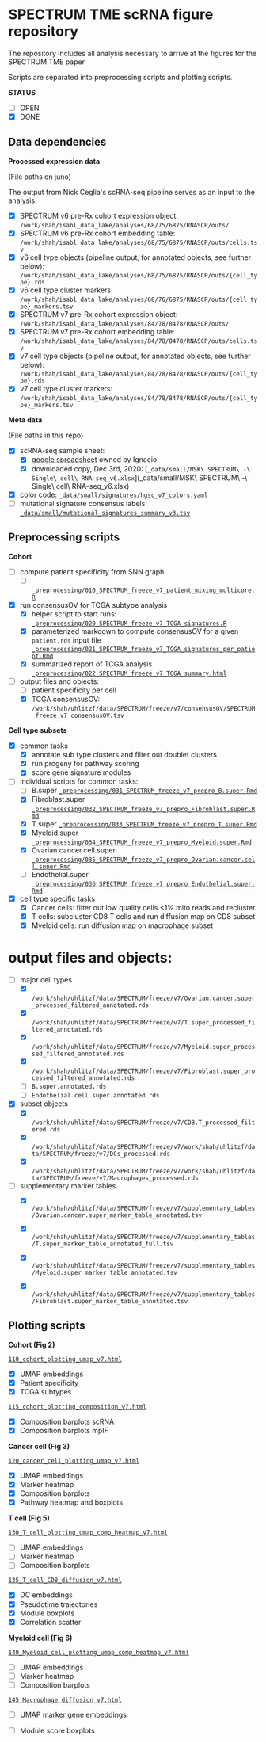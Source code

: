 # SPECTRUM TME scRNA figure repository

The repository includes all analysis necessary to arrive at the figures for the SPECTRUM TME paper. 

Scripts are separated into preprocessing scripts and plotting scripts. 

**STATUS**

- [ ] OPEN
- [x] DONE

## Data dependencies

**Processed expression data** 

(File paths on juno) 

The output from Nick Ceglia's scRNA-seq pipeline serves as an input to the analysis. 

- [x] SPECTRUM v6 pre-Rx cohort expression object: `/work/shah/isabl_data_lake/analyses/68/75/6875/RNASCP/outs/`
- [x] SPECTRUM v6 pre-Rx cohort embedding table: `/work/shah/isabl_data_lake/analyses/68/75/6875/RNASCP/outs/cells.tsv`
- [x] v6 cell type objects (pipeline output, for annotated objects, see further below): `/work/shah/isabl_data_lake/analyses/68/75/6875/RNASCP/outs/{cell_type}.rds`
- [x] v6 cell type cluster markers: `/work/shah/isabl_data_lake/analyses/68/76/6875/RNASCP/outs/{cell_type}_markers.tsv`
- [x] SPECTRUM v7 pre-Rx cohort expression object: `/work/shah/isabl_data_lake/analyses/84/78/8478/RNASCP/outs/`
- [x] SPECTRUM v7 pre-Rx cohort embedding table: `/work/shah/isabl_data_lake/analyses/84/78/8478/RNASCP/outs/cells.tsv`
- [x] v7 cell type objects (pipeline output, for annotated objects, see further below): `/work/shah/isabl_data_lake/analyses/84/78/8478/RNASCP/outs/{cell_type}.rds`
- [x] v7 cell type cluster markers: `/work/shah/isabl_data_lake/analyses/84/78/8478/RNASCP/outs/{cell_type}_markers.tsv`

**Meta data** 

(File paths in this repo) 

- [x] scRNA-seq sample sheet: 
    - [x] [google spreadsheet](https://docs.google.com/spreadsheets/d/1plhIL1rH2IuQ8b_komjAUHKKrnYPNDyhvNNRsTv74u8/edit?ts=5d406b84#gid=1078838729) owned by Ignacio
    - [x] downloaded copy, Dec 3rd, 2020: [`_data/small/MSK\ SPECTRUM\ -\ Single\ cell\ RNA-seq_v6.xlsx`](_data/small/MSK\ SPECTRUM\ -\ Single\ cell\ RNA-seq_v6.xlsx)
- [x] color code: [`_data/small/signatures/hgsc_v7_colors.yaml`](_data/small/signatures/hgsc_v7_colors.yaml)
- [ ] mutational signature consensus labels: [`_data/small/mutational_signatures_summary_v3.tsv`](_data/small/mutational_signatures_summary_v3.tsv)

## Preprocessing scripts

**Cohort** 

- [ ] compute patient specificity from SNN graph
    - [ ] [`_preprocessing/010_SPECTRUM_freeze_v7_patient_mixing_multicore.R`](_preprocessing/010_SPECTRUM_freeze_v7_patient_mixing_multicore.R)
- [x] run consensusOV for TCGA subtype analysis 
    - [x] helper script to start runs: [`_preprocessing/020_SPECTRUM_freeze_v7_TCGA_signatures.R`](_preprocessing/020_SPECTRUM_freeze_v7_TCGA_signatures.R)
    - [x] parameterized markdown to compute consensusOV for a given `patient.rds` input file [`_preprocessing/021_SPECTRUM_freeze_v7_TCGA_signatures_per_patient.Rmd`](_preprocessing/021_SPECTRUM_freeze_v7_TCGA_signatures_per_patient.Rmd)
    - [x] summarized report of TCGA analysis [`_preprocessing/022_SPECTRUM_freeze_v7_TCGA_summary.html`](_preprocessing/022_SPECTRUM_freeze_v7_TCGA_summary.html)

- [ ] output files and objects:
    - [ ] patient specificity per cell
    - [x] TCGA consensusOV: `/work/shah/uhlitzf/data/SPECTRUM/freeze/v7/consensusOV/SPECTRUM_freeze_v7_consensusOV.tsv`

**Cell type subsets**

- [x] common tasks
    - [x] annotate sub type clusters and filter out doublet clusters
    - [x] run progeny for pathway scoring
    - [x] score gene signature modules

- [ ] individual scripts for common tasks:
    - [ ] B.super [`_preprocessing/031_SPECTRUM_freeze_v7_prepro_B.super.Rmd`](_preprocessing/031_SPECTRUM_freeze_v7_prepro_B.super.Rmd)
    - [x] Fibroblast.super [`_preprocessing/032_SPECTRUM_freeze_v7_prepro_Fibroblast.super.Rmd`](_preprocessing/032_SPECTRUM_freeze_v7_prepro_Fibroblast.super.Rmd)
    - [x] T.super [`_preprocessing/033_SPECTRUM_freeze_v7_prepro_T.super.Rmd`](_preprocessing/033_SPECTRUM_freeze_v7_prepro_T.super.Rmd)
    - [x] Myeloid.super [`_preprocessing/034_SPECTRUM_freeze_v7_prepro_Myeloid.super.Rmd`](_preprocessing/034_SPECTRUM_freeze_v7_prepro_Myeloid.super.Rmd)
    - [x] Ovarian.cancer.cell.super [`_preprocessing/035_SPECTRUM_freeze_v7_prepro_Ovarian.cancer.cell.super.Rmd`](_preprocessing/035_SPECTRUM_freeze_v7_prepro_Ovarian.cancer.cell.super.Rmd)
    - [ ] Endothelial.super [`_preprocessing/036_SPECTRUM_freeze_v7_prepro_Endothelial.super.Rmd`](_preprocessing/036_SPECTRUM_freeze_v7_prepro_Endothelial.super.Rmd)
    
- [x] cell type specific tasks
    - [x] Cancer cells: filter out low quality cells <1% mito reads and recluster 
    - [x] T cells: subcluster CD8 T cells and run diffusion map on CD8 subset
    - [x] Myeloid cells: run diffusion map on macrophage subset

# output files and objects:

- [ ] major cell types
  - [x] `/work/shah/uhlitzf/data/SPECTRUM/freeze/v7/Ovarian.cancer.super_processed_filtered_annotated.rds`
  - [x] `/work/shah/uhlitzf/data/SPECTRUM/freeze/v7/T.super_processed_filtered_annotated.rds`
  - [x] `/work/shah/uhlitzf/data/SPECTRUM/freeze/v7/Myeloid.super_processed_filtered_annotated.rds`
  - [x] `/work/shah/uhlitzf/data/SPECTRUM/freeze/v7/Fibroblast.super_processed_filtered_annotated.rds`
  - [ ] `B.super.annotated.rds`
  - [ ] `Endothelial.cell.super.annotated.rds`
- [x] subset objects 
  - [x] `/work/shah/uhlitzf/data/SPECTRUM/freeze/v7/CD8.T_processed_filtered.rds`
  - [x] `/work/shah/uhlitzf/data/SPECTRUM/freeze/v7/work/shah/uhlitzf/data/SPECTRUM/freeze/v7/DCs_processed.rds`
  - [x] `/work/shah/uhlitzf/data/SPECTRUM/freeze/v7/work/shah/uhlitzf/data/SPECTRUM/freeze/v7/Macrophages_processed.rds`
- [ ] supplementary marker tables
  - [x] `/work/shah/uhlitzf/data/SPECTRUM/freeze/v7/supplementary_tables/Ovarian.cancer.super_marker_table_annotated.tsv`
  - [x] `/work/shah/uhlitzf/data/SPECTRUM/freeze/v7/supplementary_tables/T.super_marker_table_annotated_full.tsv`
  - [x] `/work/shah/uhlitzf/data/SPECTRUM/freeze/v7/supplementary_tables/Myeloid.super_marker_table_annotated.tsv`
  - [x] `/work/shah/uhlitzf/data/SPECTRUM/freeze/v7/supplementary_tables/Fibroblast.super_marker_table_annotated.tsv`


## Plotting scripts

**Cohort (Fig 2)**

[`110_cohort_plotting_umap_v7.html`](110_cohort_plotting_umap_v7.html)

- [x] UMAP embeddings
- [x] Patient specificity
- [x] TCGA subtypes

[`115_cohort_plotting_composition_v7.html`](115_cohort_plotting_composition_v7.html)

- [x] Composition barplots scRNA
- [x] Composition barplots mpIF

**Cancer cell (Fig 3)**

[`120_cancer_cell_plotting_umap_v7.html`](120_cancer_cell_plotting_umap_v7.html)

- [x] UMAP embeddings
- [x] Marker heatmap
- [x] Composition barplots
- [x] Pathway heatmap and boxplots

**T cell (Fig 5)**

[`130_T_cell_plotting_umap_comp_heatmap_v7.html`](130_T_cell_plotting_umap_comp_heatmap_v7.html)

- [ ] UMAP embeddings
- [ ] Marker heatmap
- [ ] Composition barplots

[`135_T_cell_CD8_diffusion_v7.html`](135_T_cell_CD8_diffusion_v7.html)

- [x] DC embeddings
- [x] Pseudotime trajectories
- [x] Module boxplots
- [x] Correlation scatter

**Myeloid cell (Fig 6)**

[`140_Myeloid_cell_plotting_umap_comp_heatmap_v7.html`](140_Myeloid_cell_plotting_umap_comp_heatmap_v7.html)

- [ ] UMAP embeddings
- [ ] Marker heatmap
- [ ] Composition barplots

[`145_Macrophage_diffusion_v7.html`](145_Macrophage_diffusion_v7.html)

- [ ] UMAP marker gene embeddings
- [ ] Module score boxplots



